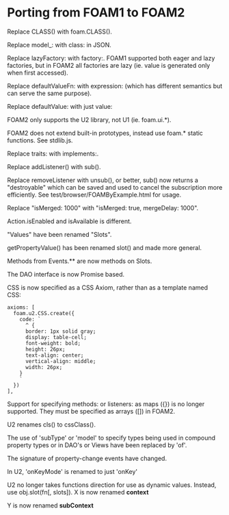 # Porting from FOAM1 to FOAM2

Replace CLASS() with foam.CLASS().

Replace model_: with class: in JSON.

Replace lazyFactory: with factory:. FOAM1 supported both eager and lazy factories, but in FOAM2 all factories are lazy (ie. value is generated only when first accessed).

Replace defaultValueFn: with expression: (which has different semantics but can serve the same purpose).

Replace defaultValue: with just value:

FOAM2 only supports the U2 library, not U1 (ie. foam.ui.*).

FOAM2 does not extend built-in prototypes, instead use foam.* static functions. See stdlib.js.

Replace traits: with implements:.

Replace addListener() with sub().

Replace removeListener with unsub(), or better, sub() now returns a "destroyable" which can be saved and used to cancel the subscription more efficiently.  See test/browser/FOAMByExample.html for usage.

Replace "isMerged: 1000" with "isMerged: true, mergeDelay: 1000".

Action.isEnabled and isAvailable is different.

"Values" have been renamed "Slots".

getPropertyValue() has been renamed slot() and made more general.

Methods from Events.** are now methods on Slots.

The DAO interface is now Promise based.

CSS is now specified as a CSS Axiom, rather than as a template named CSS:

    axioms: [
      foam.u2.CSS.create({
        code: `
          ^ {
          border: 1px solid gray;
          display: table-cell;
          font-weight: bold;
          height: 26px;
          text-align: center;
          vertical-align: middle;
          width: 26px;
        }
        `
      })
    ],

Support for specifying methods: or listeners: as maps ({}) is no longer supported. They must be specified as arrays ([]) in FOAM2.

U2 renames cls() to cssClass().

The use of 'subType' or 'model' to specify types being used in compound property types or in DAO's or Views have been replaced by 'of'.

The signature of property-change events have changed.

In U2, 'onKeyMode' is renamed to just 'onKey'

U2 no longer takes functions direction for use as dynamic values.  Instead, use obj.slot(fn[, slots]).
X is now renamed __context__

Y is now renamed __subContext__

